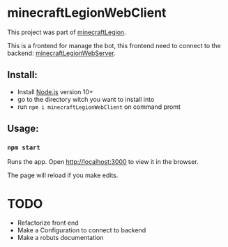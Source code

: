 
# minecraftLegionWebClient

This project was part of [minecraftLegion](https://github.com/sefirosweb/minecraftLegion).

This is a frontend for manage the bot, this frontend need to connect to the backend: [minecraftLegionWebServer](https://github.com/sefirosweb/minecraftLegionWebServer).

## Install: 
- Install [Node.js](https://nodejs.dev/) version 10+ 
- go to the directory witch you want to install into
- run `npm i minecraftLegionWebClient` on command promt

## Usage:

### `npm start`

Runs the app.
Open [http://localhost:3000](http://localhost:3000) to view it in the browser.

The page will reload if you make edits.


# TODO
- Refactorize front end
- Make a Configuration to connect to backend
- Make a robuts documentation

